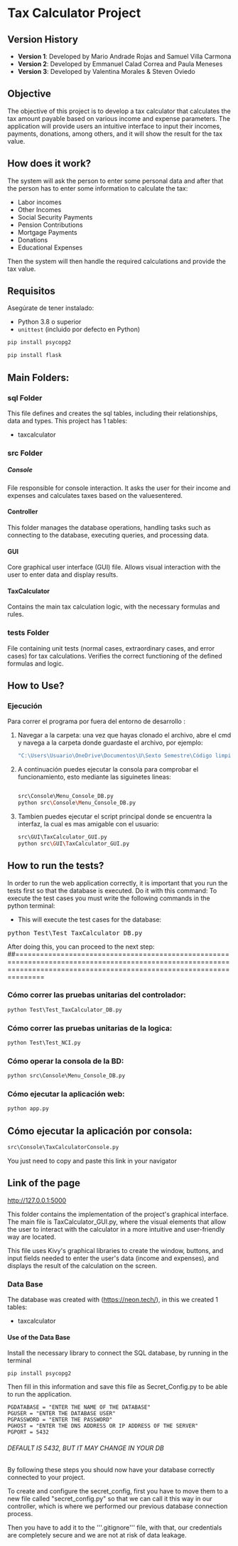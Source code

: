 # Tax Calculator Project

## Version History

- **Version 1**: Developed by Mario Andrade Rojas and Samuel Villa Carmona
- **Version 2**: Developed by Emmanuel Calad Correa and Paula Meneses
- **Version 3**: Developed by Valentina Morales & Steven Oviedo

## Objective 

The objective of this project is to develop a tax calculator that calculates the tax amount payable based on various income and expense parameters. The application will provide users an intuitive interface to input their incomes, payments, donations, among others, and it will show the result for the tax value. 


## How does it work?

The system will ask the person to enter some personal data and after that the person has to enter some information to calculate the tax: 
- Labor incomes
- Other Incomes
- Social Security Payments
- Pension Contributions
- Mortgage Payments 
- Donations
- Educational Expenses

Then the system will then handle the required calculations and provide the tax value.

## Requisitos

Asegúrate de tener instalado:

- Python 3.8 o superior
- `unittest` (incluido por defecto en Python)
 ```markdown
 pip install psycopg2
  ```
  ```markdown
 pip install flask
  ```


## Main Folders:

### sql Folder
This file defines and creates the sql tables, including their relationships, data and types. This project has 1 tables:
- taxcalculator

### src Folder

##### Console
File responsible for console interaction. It asks the user for their income and expenses and calculates taxes based on the values ​​entered.

#### Controller
This folder manages the database operations, handling tasks such as connecting to the database, executing queries, and processing data.

#### GUI
Core graphical user interface (GUI) file. Allows visual interaction with the user to enter data and display results.

#### TaxCalculator
Contains the main tax calculation logic, with the necessary formulas and rules.

### tests Folder
File containing unit tests (normal cases, extraordinary cases, and error cases) for tax calculations. Verifies the correct functioning of the defined formulas and logic.


## How to Use?
### Ejecución
Para correr el programa por fuera del entorno de desarrollo :
1. Navegar a la carpeta: una vez que hayas clonado el archivo, abre el cmd y navega a la carpeta donde guardaste el archivo, por ejemplo:
   ```bash
   "C:\Users\Usuario\OneDrive\Documentos\U\Sexto Semestre\Código limpio\NCI_update"
   ``` 
2. A continuación puedes ejecutar la consola para comprobar el funcionamiento, esto mediante las siguinetes lineas: <br>
   ```bash

   src\Console\Menu_Console_DB.py
   python src\Console\Menu_Console_DB.py
   ```
   
3. Tambien puedes ejecutar el script principal donde se encuentra la interfaz, la cual es mas amigable con el usuario: <br>
   ```bash
   src\GUI\TaxCalculator_GUI.py
   python src\GUI\TaxCalculator_GUI.py
   ```

## How to run the tests?

In order to run the web application correctly, it is important that you run the tests first so that the database is executed. Do it with this command:
To execute the test cases you must write the following commands in the python terminal:
- This will execute the test cases for the database:
<pre>python Test\Test_TaxCalculator_DB.py </pre>

After doing this, you can proceed to the next step:
##=========================================================================================================================================================================
### Cómo correr las pruebas unitarias del controlador:
```markdown
python Test\Test_TaxCalculator_DB.py
```
### Cómo correr las pruebas unitarias de la logica:
```markdown
python Test\Test_NCI.py
```

### Cómo operar la consola de la BD:
```markdown
python src\Console\Menu_Console_DB.py
```

### Cómo ejecutar la aplicación web:
```markdown
python app.py
```
##  Cómo ejecutar la aplicación por consola:
```markdown
src\Console\TaxCalculatorConsole.py
```



You just need to copy and paste this link in your navigator
## Link of the page
http://127.0.0.1:5000


This folder contains the implementation of the project's graphical interface. The main file is TaxCalculator_GUI.py, where the visual elements that allow the user to interact with the calculator in a more intuitive and user-friendly way are located.

This file uses Kivy's graphical libraries to create the window, buttons, and input fields needed to enter the user's data (income and expenses), and displays the result of the calculation on the screen. 

### Data Base 
The database was created with (https://neon.tech/), in this we created 1 tables:
- taxcalculator

#### Use of the Data Base
Install the necessary library to connect the SQL database, by running in the terminal

    pip install psycopg2 

Then fill in this information and save this file as Secret_Config.py
to be able to run the application.

    PGDATABASE = "ENTER THE NAME OF THE DATABASE"
    PGUSER = "ENTER THE DATABASE USER"
    PGPASSWORD = "ENTER THE PASSWORD"
    PGHOST = "ENTER THE DNS ADDRESS OR IP ADDRESS OF THE SERVER"
    PGPORT = 5432 

###### DEFAULT IS 5432, BUT IT MAY CHANGE IN YOUR DB

By following these steps you should now have your database correctly connected to your project.

To create and configure the secret_config, first you have to move them to a new file called "secret_config.py" so that we can call it this way in our controller, which is where we performed our previous database connection process.

Then you have to add it to the '''.gitignore''' file, with that, our credentials are completely secure and we are not at risk of data leakage.
